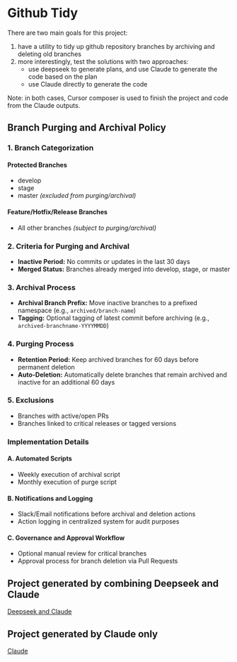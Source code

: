 # Github Tidy

There are two main goals for this project:

1. have a utility to tidy up github repository branches by archiving and deleting old branches
2. more interestingly, test the solutions with two approaches:
    - use deepseek to generate plans, and use Claude to generate the code based on the plan
    - use Claude directly to generate the code

Note: in both cases, Cursor composer is used to finish the project and code from the Claude outputs.

## Branch Purging and Archival Policy

### 1. Branch Categorization

#### Protected Branches

- develop
- stage
- master
*(excluded from purging/archival)*

#### Feature/Hotfix/Release Branches

- All other branches *(subject to purging/archival)*

### 2. Criteria for Purging and Archival

- **Inactive Period:** No commits or updates in the last 30 days
- **Merged Status:** Branches already merged into develop, stage, or master

### 3. Archival Process

- **Archival Branch Prefix:** Move inactive branches to a prefixed namespace (e.g., `archived/branch-name`)
- **Tagging:** Optional tagging of latest commit before archiving (e.g., `archived-branchname-YYYYMMDD`)

### 4. Purging Process

- **Retention Period:** Keep archived branches for 60 days before permanent deletion
- **Auto-Deletion:** Automatically delete branches that remain archived and inactive for an additional 60 days

### 5. Exclusions

- Branches with active/open PRs
- Branches linked to critical releases or tagged versions

### Implementation Details

#### A. Automated Scripts

- Weekly execution of archival script
- Monthly execution of purge script

#### B. Notifications and Logging

- Slack/Email notifications before archival and deletion actions
- Action logging in centralized system for audit purposes

#### C. Governance and Approval Workflow

- Optional manual review for critical branches
- Approval process for branch deletion via Pull Requests

## Project generated by combining Deepseek and Claude

[Deepseek and Claude](./deepseek_and_claude)

## Project generated by Claude only

[Claude](./claude_only)
